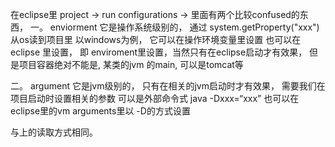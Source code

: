 在eclipse里 project -> run configurations ->
里面有两个比较confused的东西， 
一。
enviorment 
它是操作系统级别的， 通过 system.getProperty("xxx")从os读到项目里
以windows为例， 它可以在操作环境变量里设置
也可以在 eclipse 里设置， 即 enviroment里设置，当然只有在eclipse启动才有效果， 但是项目容器绝对不能是, 某类的jvm 的main, 可以是tomcat等

二。
argument
它是jvm级别的， 只有在相关的jvm启动时才有效果， 需要我们在项目启动时设置相关的参数
可以是外部命令式 java -Dxxx=“xxx”
也可以在eclipse里的vm arguments里以 -D的方式设置

与上的读取方式相同。
